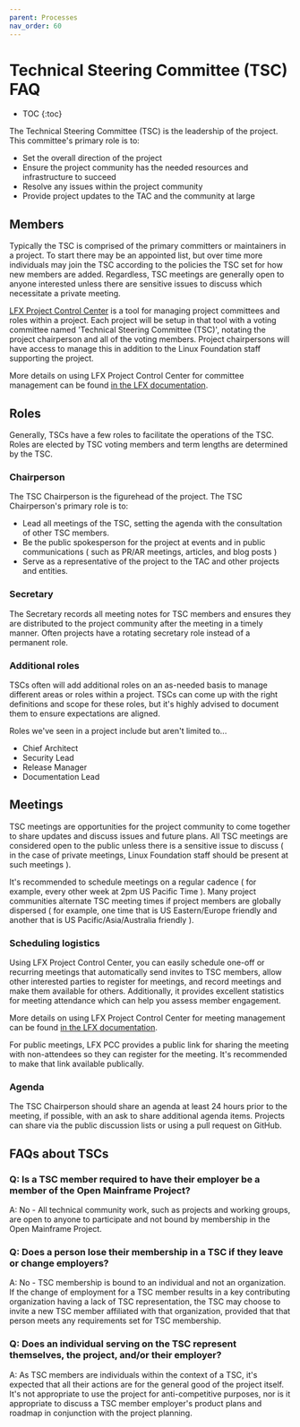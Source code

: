 ```yaml
---
parent: Processes
nav_order: 60
---
```


# Technical Steering Committee (TSC) FAQ

* TOC
{:toc}

The Technical Steering Committee (TSC) is the leadership of the project. This committee's primary role is to:

- Set the overall direction of the project
- Ensure the project community has the needed resources and infrastructure to succeed
- Resolve any issues within the project community
- Provide project updates to the TAC and the community at large

## Members

Typically the TSC is comprised of the primary committers or maintainers in a project. To start there may be an appointed list, but over time more individuals may join the TSC according to the policies the TSC set for how new members are added. Regardless, TSC meetings are generally open to anyone interested unless there are sensitive issues to discuss which necessitate a private meeting.

[LFX Project Control Center](https://projectadmin.lfx.linuxfoundation.org/) is a tool for managing project committees and roles within a project. Each project will be setup in that tool with a voting committee named 'Technical Steering Committee (TSC)', notating the project chairperson and all of the voting members. Project chairpersons will have access to manage this in addition to the Linux Foundation staff supporting the project. 

More details on using LFX Project Control Center for committee management can be found [in the LFX documentation](https://docs.linuxfoundation.org/lfx/project-control-center-pre-release/setup-services-for-a-project/committees-setup-for-a-project).

## Roles

Generally, TSCs have a few roles to facilitate the operations of the TSC. Roles are elected by TSC voting members and term lengths are determined by the TSC.

### Chairperson

The TSC Chairperson is the figurehead of the project. The TSC Chairperson's primary role is to:

- Lead all meetings of the TSC, setting the agenda with the consultation of other TSC members.
- Be the public spokesperson for the project at events and in public communications ( such as PR/AR meetings, articles, and blog posts )
- Serve as a representative of the project to the TAC and other projects and entities.

### Secretary

The Secretary records all meeting notes for TSC members and ensures they are distributed to the project community after the meeting in a timely manner. Often projects have a rotating secretary role instead of a permanent role.

### Additional roles

TSCs often will add additional roles on an as-needed basis to manage different areas or roles within a project. TSCs can come up with the right definitions and scope for these roles, but it's highly advised to document them to ensure expectations are aligned.

Roles we've seen in a project include but aren't limited to...

- Chief Architect
- Security Lead
- Release Manager
- Documentation Lead

## Meetings

TSC meetings are opportunities for the project community to come together to share updates and discuss issues and future plans. All TSC meetings are considered open to the public unless there is a sensitive issue to discuss ( in the case of private meetings, Linux Foundation staff should be present at such meetings ).

It's recommended to schedule meetings on a regular cadence ( for example, every other week at 2pm US Pacific Time ). Many project communities alternate TSC meeting times if project members are globally dispersed ( for example, one time that is US Eastern/Europe friendly and another that is US Pacific/Asia/Australia friendly ).

### Scheduling logistics

Using LFX Project Control Center, you can easily schedule one-off or recurring meetings that automatically send invites to TSC members, allow other interested parties to register for meetings, and record meetings and make them available for others. Additionally, it provides excellent statistics for meeting attendance which can help you assess member engagement.

More details on using LFX Project Control Center for meeting management can be found [in the LFX documentation](https://docs.linuxfoundation.org/lfx/project-control-center-pre-release/it-services-for-a-project/meetings).

For public meetings, LFX PCC provides a public link for sharing the meeting with non-attendees so they can register for the meeting. It's recommended to make that link available publically.

### Agenda

The TSC Chairperson should share an agenda at least 24 hours prior to the meeting, if possible, with an ask to share additional agenda items. Projects can share via the public discussion lists or using a pull request on GitHub.

## FAQs about TSCs

### Q: Is a TSC member required to have their employer be a member of the Open Mainframe Project?

A: No - All technical community work, such as projects and working groups, are open to anyone to participate and not bound by membership in the Open Mainframe Project. 

### Q: Does a person lose their membership in a TSC if they leave or change employers?

A: No - TSC membership is bound to an individual and not an organization. If the change of employment for a TSC member results in a key contributing organization having a lack of TSC representation, the TSC may choose to invite a new TSC member affiliated with that organization, provided that that person meets any requirements set for TSC membership. 

### Q: Does an individual serving on the TSC represent themselves, the project, and/or their employer?

A: As TSC members are individuals within the context of a TSC, it's expected that all their actions are for the general good of the project itself. It's not appropriate to use the project for anti-competitive purposes, nor is it appropriate to discuss a TSC member employer's product plans and roadmap in conjunction with the project planning.

